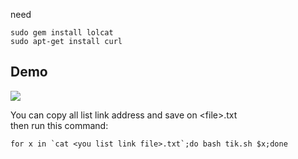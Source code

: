 need
```
sudo gem install lolcat
sudo apt-get install curl
```

## Demo
![](tik.gif)

You can copy all list link address and save on \<file\>.txt<br>
then run this command:<br>
```
for x in `cat <you list link file>.txt`;do bash tik.sh $x;done
```
